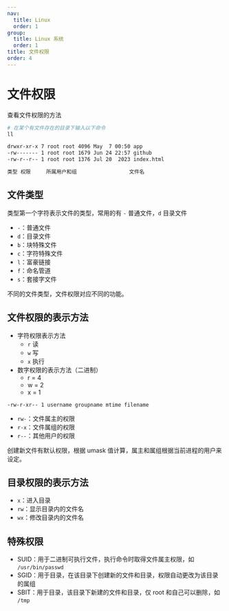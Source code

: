 ```yaml
---
nav:
  title: Linux
  order: 1
group:
  title: Linux 系统
  order: 1
title: 文件权限
order: 4
---
```


# 文件权限

查看文件权限的方法

```bash
# 在某个有文件存在的目录下输入以下命令
ll

drwxr-xr-x 7 root root 4096 May  7 00:50 app
-rw------- 1 root root 1679 Jun 24 22:57 github
-rw-r--r-- 1 root root 1376 Jul 20  2023 index.html

类型 权限     所属用户和组                 文件名
```

## 文件类型

类型第一个字符表示文件的类型，常用的有 `-` 普通文件，`d` 目录文件

- `-`：普通文件
- `d`：目录文件
- `b`：块特殊文件
- `c`：字符特殊文件
- `l`：富豪链接
- `f`：命名管道
- `s`：套接字文件

不同的文件类型，文件权限对应不同的功能。

## 文件权限的表示方法

- 字符权限表示方法
  - `r` 读
  - `w` 写
  - `x` 执行
- 数字权限的表示方法（二进制）
  - r = 4
  - w = 2
  - x = 1

```
-rw-r-xr-- 1 username groupname mtime filename
```

- `rw-`：文件属主的权限
- `r-x`：文件属组的权限
- `r--`：其他用户的权限

创建新文件有默认权限，根据 umask 值计算，属主和属组根据当前进程的用户来设定。

## 目录权限的表示方法

- `x`：进入目录
- `rw`：显示目录内的文件名
- `wx`：修改目录内的文件名

## 特殊权限

- SUID：用于二进制可执行文件，执行命令时取得文件属主权限，如 `/usr/bin/passwd`
- SGID：用于目录，在该目录下创建新的文件和目录，权限自动更改为该目录的属组
- SBIT：用于目录，该目录下新建的文件和目录，仅 root 和自己可以删除，如 `/tmp`
